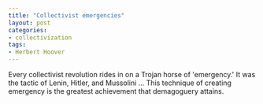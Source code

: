 ```yaml
---
title: "Collectivist emergencies"
layout: post
categories:
- collectivization
tags:
- Herbert Hoover
---
```


Every collectivist revolution rides in on a Trojan horse of 'emergency.' It was the tactic of Lenin, Hitler, and Mussolini ... This technique of creating emergency is the greatest achievement that demagoguery attains.